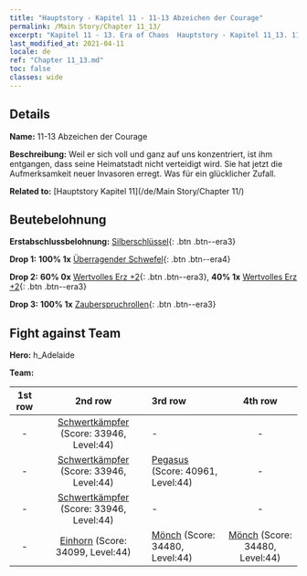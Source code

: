 ```yaml
---
title: "Hauptstory - Kapitel 11 - 11-13 Abzeichen der Courage"
permalink: /Main Story/Chapter 11_13/
excerpt: "Kapitel 11 - 13. Era of Chaos  Hauptstory - Kapitel 11_13. 11-13 Abzeichen der Courage"
last_modified_at: 2021-04-11
locale: de
ref: "Chapter 11_13.md"
toc: false
classes: wide
---
```


## Details

 **Name:** 11-13 Abzeichen der Courage

 **Beschreibung:** Weil er sich voll und ganz auf uns konzentriert, ist ihm entgangen, dass seine Heimatstadt nicht verteidigt wird. Sie hat jetzt die Aufmerksamkeit neuer Invasoren erregt. Was für ein glücklicher Zufall.

 **Related to:** [Hauptstory Kapitel 11](/de/Main Story/Chapter 11/)

## Beutebelohnung

 **Erstabschlussbelohnung:** [Silberschlüssel](/de/Items/con_693/){: .btn .btn--era3}

 **Drop 1:** **100% 1x** [Überragender Schwefel](/de/Items/mat_36/){: .btn .btn--era4}

 **Drop 2:** **60% 0x** [Wertvolles Erz +2](/de/Items/mat_26/){: .btn .btn--era3}, **40% 1x** [Wertvolles Erz +2](/de/Items/mat_26/){: .btn .btn--era3}

 **Drop 3:** **100% 1x** [Zauberspruchrollen](/de/Items/con_694/){: .btn .btn--era3}


## Fight against Team
 **Hero:** h_Adelaide

 **Team:**


  | 1st row | 2nd row | 3rd row | 4th row |
  |:----:|:----:|:----|:----:|
  | - | [Schwertkämpfer](/de/units/Swordsman/) (Score: 33946, Level:44)  | - | - |
  | - | [Schwertkämpfer](/de/units/Swordsman/) (Score: 33946, Level:44)  | [Pegasus](/de/units/Pegasus/) (Score: 40961, Level:44)  | - |
  | - | [Schwertkämpfer](/de/units/Swordsman/) (Score: 33946, Level:44)  | - | - |
  | - | [Einhorn](/de/units/Unicorn/) (Score: 34099, Level:44)  | [Mönch](/de/units/Monk/) (Score: 34480, Level:44)  | [Mönch](/de/units/Monk/) (Score: 34480, Level:44)  |


